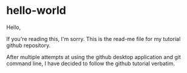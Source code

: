 # hello-world

Hello,

If you're reading this, I'm sorry. This is the read-me file for my tutorial github repository.

After multiple attempts at using the github desktop application and git command line, I have decided to follow the github tutorial verbatim.
